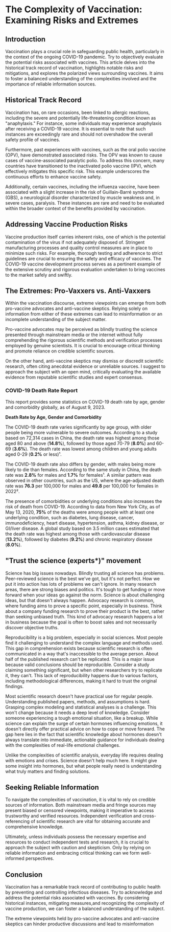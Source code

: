 # The Complexity of Vaccination: Examining Risks and Extremes

## Introduction

Vaccination plays a crucial role in safeguarding public health, particularly in the context of the ongoing COVID-19 pandemic. Try to objectively evaluate the potential risks associated with vaccines. This article delves into the historical track record of vaccination, highlights notable risks and mitigations, and explores the polarized views surrounding vaccines. It aims to foster a balanced understanding of the complexities involved and the importance of reliable information sources.

## Historical Track Record

Vaccination has, on rare occasions, been linked to allergic reactions, including the severe and potentially life-threatening condition known as "anaphylaxis." For instance, some individuals may experience anaphylaxis after receiving a COVID-19 vaccine. It is essential to note that such instances are exceedingly rare and should not overshadow the overall safety profile of vaccines.

Furthermore, past experiences with vaccines, such as the oral polio vaccine (OPV), have demonstrated associated risks. The OPV was known to cause cases of vaccine-associated paralytic polio. To address this concern, many countries have transitioned to the inactivated polio vaccine (IPV), which effectively mitigates this specific risk. This example underscores the continuous efforts to enhance vaccine safety.

Additionally, certain vaccines, including the influenza vaccine, have been associated with a slight increase in the risk of Guillain-Barré syndrome (GBS), a neurological disorder characterized by muscle weakness and, in severe cases, paralysis. These instances are rare and need to be evaluated within the broader context of the benefits provided by vaccination.

## Addressing Vaccine Production Risks

Vaccine production itself carries inherent risks, one of which is the potential contamination of the virus if not adequately disposed of. Stringent manufacturing processes and quality control measures are in place to minimize such risks. For example, thorough testing and adherence to strict guidelines are crucial to ensuring the safety and efficacy of vaccines. The COVID-19 vaccine development process serves as a pertinent example of the extensive scrutiny and rigorous evaluation undertaken to bring vaccines to the market safely and swiftly.

## The Extremes: Pro-Vaxxers vs. Anti-Vaxxers

Within the vaccination discourse, extreme viewpoints can emerge from both pro-vaccine advocates and anti-vaccine skeptics. Relying solely on information from either of these extremes can lead to misinformation or an incomplete understanding of the subject matter.

Pro-vaccine advocates may be perceived as blindly trusting the science presented through mainstream media or the internet without fully comprehending the rigorous scientific methods and verification processes employed by genuine scientists. It is crucial to encourage critical thinking and promote reliance on credible scientific sources.

On the other hand, anti-vaccine skeptics may dismiss or discredit scientific research, often citing anecdotal evidence or unreliable sources. I suggest to approach the subject with an open mind, critically evaluating the available evidence from reputable scientific studies and expert consensus.

### COVID-19 Death Rate Report

This report provides some statistics on COVID-19 death rate by age, gender and comorbidity globally, as of August 9, 2023.

**Death Rate by Age, Gender and Comorbidity**

The COVID-19 death rate varies significantly by age group, with older people being more vulnerable to severe outcomes. According to a study based on 72,314 cases in China, the death rate was highest among those aged 80 and above (**14.8%**), followed by those aged 70-79 (**8.0%**) and 60-69 (**3.6%**). The death rate was lowest among children and young adults aged 0-29 (**0.2%** or less)¹.

The COVID-19 death rate also differs by gender, with males being more likely to die than females. According to the same study in China, the death rate was **2.8%** for males and **1.7%** for females¹. A similar pattern was observed in other countries, such as the US, where the age-adjusted death rate was **76.3** per 100,000 for males and **49.8** per 100,000 for females in 2022².

The presence of comorbidities or underlying conditions also increases the risk of death from COVID-19. According to data from New York City, as of May 13, 2020, **75%** of the deaths were among people with at least one underlying condition, such as diabetes, lung disease, cancer, immunodeficiency, heart disease, hypertension, asthma, kidney disease, or GI/liver disease. A global study based on 3.5 million cases estimated that the death rate was highest among those with cardiovascular disease (**13.2%**), followed by diabetes (**9.2%**) and chronic respiratory disease (**8.0%**).

## "Trust the science (experts*)" movement

Science has big issues nowadays. Blindly trusting all science has problems. Peer-reviewed science is the best we've got, but it's not perfect. How we put it into action has lots of problems we can't ignore. In many research areas, there are strong biases and politics. It's tough to get funding or move forward when your ideas go against the norm. Science is about challenging ideas, but that doesn't always happen. Advocacy research is common, where funding aims to prove a specific point, especially in business. Think about a company funding research to prove their product is the best, rather than seeking unbiased truth. This kind of advocacy research happens a lot in business because the goal is often to boost sales and not necessarily discover objective truths.

Reproducibility is a big problem, especially in social sciences. Most people find it challenging to understand the complex language and methods used. This gap in comprehension exists because scientific research is often communicated in a way that's inaccessible to the average person. About half of the published research can't be replicated. This is a major issue because valid conclusions should be reproducible. Consider a study claiming something significant, but when other researchers try to replicate it, they can't. This lack of reproducibility happens due to various factors, including methodological differences, making it hard to trust the original findings.

Most scientific research doesn't have practical use for regular people. Understanding published papers, methods, and assumptions is hard. Grasping complex modeling and statistical analyses is a challenge. This won't change because it needs a deep level of knowledge. Consider someone experiencing a tough emotional situation, like a breakup. While science can explain the surge of certain hormones influencing emotions, it doesn't directly offer practical advice on how to cope or move forward. The gap here lies in the fact that scientific knowledge about hormones doesn't always translate into immediate, actionable guidance for individuals dealing with the complexities of real-life emotional challenges.

Unlike the complexities of scientific analysis, everyday life requires dealing with emotions and crises. Science doesn't help much here. It might give some insight into hormones, but what people really need is understanding what truly matters and finding solutions.

## Seeking Reliable Information

To navigate the complexities of vaccination, it is vital to rely on credible sources of information. Both mainstream media and fringe sources may present biased or censored viewpoints, making it imperative to access trustworthy and verified resources. Independent verification and cross-referencing of scientific research are vital for obtaining accurate and comprehensive knowledge.

Ultimately, unless individuals possess the necessary expertise and resources to conduct independent tests and research, it is crucial to approach the subject with caution and skepticism. Only by relying on reliable information and embracing critical thinking can we form well-informed perspectives.

## Conclusion

Vaccination has a remarkable track record of contributing to public health by preventing and controlling infectious diseases. Try to acknowledge and address the potential risks associated with vaccines. By considering historical instances, mitigating measures,and recognizing the complexity of vaccine production, we can foster a balanced understanding of the subject.

The extreme viewpoints held by pro-vaccine advocates and anti-vaccine skeptics can hinder productive discussions and lead to misinformation
